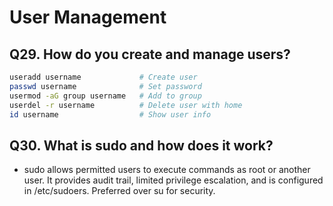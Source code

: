 # User Management
## Q29. How do you create and manage users?
```bash
useradd username             # Create user
passwd username              # Set password
usermod -aG group username   # Add to group
userdel -r username          # Delete user with home
id username                  # Show user info
```

## Q30. What is sudo and how does it work?
- sudo allows permitted users to execute commands as root or another user. It provides audit trail, limited privilege escalation, and is configured in /etc/sudoers. Preferred over su for security.
